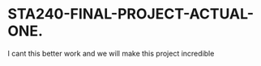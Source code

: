 # STA240-FINAL-PROJECT-ACTUAL-ONE.
I cant this better work and we will make this project incredible
